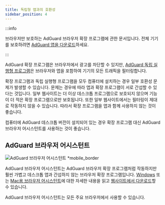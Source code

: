 ```yaml
---
title: 독립형 앱과의 호환성
sidebar_position: 4
---
```


:::info

브라우저만 보호하는 AdGuard 브라우저 확장 프로그램에 관한 문서입니다. 전체 기기를 보호하려면 [AdGuard 앱을 다운로드](https://agrd.io/download-kb-adblock)하세요.

:::

AdGuard 확장 프로그램은 브라우저에서 광고를 차단할 수 있지만, [AdGuard 독립 실행형 프로그램](/adguard-browser-extension/comparison-standalone)은 브라우저와 앱을 포함하여 기기의 모든 트래픽을 필터링합니다.

확장 프로그램과 독립 실행형 프로그램을 모두 컴퓨터에 설치하는 경우 일부 호환성 문제가 발생할 수 있습니다. 문제는 경우에 따라 앱과 확장 프로그램이 서로 간섭할 수 있다는 것입니다. 일부 웹사이트는 더 이상 데스크톱 프로그램으로 보호되지 않으며 기능이 더 적은 확장 프로그램으로만 보호됩니다. 또한 일부 웹사이트에서는 필터링이 제대로 작동하지 않을 수 있습니다. 따라서 확장 프로그램을 앱과 함께 사용하지 않는 것이 좋습니다.

컴퓨터에 AdGuard 데스크톱 버전이 설치되어 있는 경우 확장 프로그램 대신 AdGuard 브라우저 어시스턴트를 사용하는 것이 좋습니다.

## AdGuard 브라우저 어시스턴트

![AdGuard 브라우저 어시스턴트 \*mobile_border](https://cdn.adtidy.org/content/kb/ad_blocker/browser_extension/ad_blocker_browser_extension_assistant.png)

AdGuard 브라우저 어시스턴트는 AdGuard 브라우저 확장 프로그램처럼 작동하지만 훨씬 가볍고 데스크톱 앱과 간섭하지 않는 브라우저 확장 프로그램입니다. [Windows](/adguard-for-windows/browser-assistant) 또는 [Mac용 브라우저 어시스턴트](/adguard-for-mac/features/browser-assistant)에 대한 자세한 내용을 읽고 [웹사이트에서 다운로드](https://adguard.com/adguard-assistant/overview.html)할 수 있습니다.

AdGuard 브라우저 어시스턴트는 모든 주요 브라우저에서 사용할 수 있습니다.
